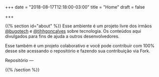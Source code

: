 +++
date = "2018-08-17T12:18:00-03:00"
title = "Home"
draft = false

+++

{{% section id="about" %}}
Esse ambiente é um projeto livre dos irmãos [@bugotech](https://github.com/brunogoncalves) e [@tihhgoncalves](https://github.com/tihhgoncalves)  sobre tecnologia. Os conteúdos aqui divulgados para fins de ajuda a outros desenvolvedores.

Esse também é um projeto colaborativo e você pode contribuir com 100% desse site acessando o repositório e fazendo sua contribuição via Fork.


 Repositório — <a href="https://github.com/helloworldbr/helloworldbr.github.io" class="icon" title="Acesse o repositório do nosso blog e contribua!"><i class="fab fa-github"></i></a>
  

{{% /section %}}